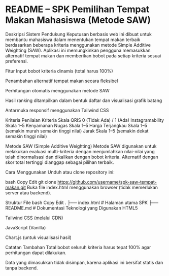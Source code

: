 # README – SPK Pemilihan Tempat Makan Mahasiswa (Metode SAW)
Deskripsi
Sistem Pendukung Keputusan berbasis web ini dibuat untuk membantu mahasiswa dalam menentukan tempat makan terbaik berdasarkan beberapa kriteria menggunakan metode Simple Additive Weighting (SAW). Aplikasi ini memungkinkan pengguna memasukkan alternatif tempat makan dan memberikan bobot pada setiap kriteria sesuai preferensi.

Fitur
Input bobot kriteria dinamis (total harus 100%)

Penambahan alternatif tempat makan secara fleksibel

Perhitungan otomatis menggunakan metode SAW

Hasil ranking ditampilkan dalam bentuk daftar dan visualisasi grafik batang

Antarmuka responsif menggunakan Tailwind CSS

Kriteria Penilaian
Kriteria	Skala
QRIS	0 (Tidak Ada) / 1 (Ada)
Instagramability	Skala 1–5
Kenyamanan Nugas	Skala 1–5
Harga Terjangkau	Skala 1–5 (semakin murah semakin tinggi nilai)
Jarak	Skala 1–5 (semakin dekat semakin tinggi nilai)

Metode SAW (Simple Additive Weighting)
Metode SAW digunakan untuk melakukan evaluasi multi-kriteria dengan menjumlahkan nilai-nilai yang telah dinormalisasi dan dikalikan dengan bobot kriteria. Alternatif dengan skor total tertinggi dianggap sebagai pilihan terbaik.

Cara Menggunakan
Unduh atau clone repository ini:

bash
Copy
Edit
git clone https://github.com/username/spk-saw-tempat-makan.git
Buka file index.html menggunakan browser (tidak memerlukan server atau backend).

Struktur File
bash
Copy
Edit
.
├── index.html       # Halaman utama SPK
├── README.md        # Dokumentasi
Teknologi yang Digunakan
HTML5

Tailwind CSS (melalui CDN)

JavaScript (Vanilla)

Chart.js (untuk visualisasi hasil)

Catatan Tambahan
Total bobot seluruh kriteria harus tepat 100% agar perhitungan dapat dilakukan.

Data yang dimasukkan tidak disimpan, karena aplikasi ini bersifat statis dan tanpa backend.

